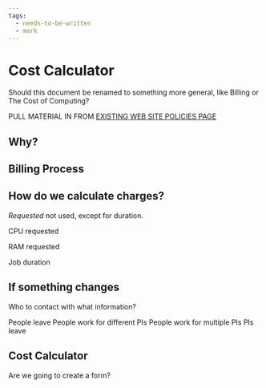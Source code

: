 ```yaml
---
tags:
  - needs-to-be-written
  - mark
---
```


# Cost Calculator

Should this document be renamed to something more general, like Billing or The Cost of Computing?

PULL MATERIAL IN FROM [EXISTING WEB SITE POLICIES PAGE](https://jhpce.jhu.edu/policies/)

## Why?

## Billing Process

## How do we calculate charges?

_Requested_ not used, except for duration.

CPU requested

RAM requested

Job duration

## If something changes

Who to contact with what information?

People leave
People work for different PIs
People work for multiple PIs
PIs leave

## Cost Calculator

Are we going to create a form?
